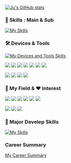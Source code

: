 [![Ju's GitHub stats](https://github-readme-stats-sigma-five.vercel.app/api?username=Pensive-dev&show_icons=true&count_private=true)](https://github.com/Pensive-dev/github-readme-stats)

### 💪 Skills : Main & Sub
[![My Skills](https://skillicons.dev/icons?i=cs,unity,unreal,java,py&perline=3)](https://skillicons.dev)

### 🛠️ Devices & Tools
[![My Devices and Tools Skills](https://skillicons.dev/icons?i=windows,androidstudio,apple,visualstudio,vscode,github,gitlab,figma)](https://skillicons.dev)

<p>
    <img src="https://img.shields.io/badge/Hololens-00BFFF?style=flat-square"/>
    <img src="https://img.shields.io/badge/PicoVR-%23000000?style=flat-square"/>
    <img src="https://img.shields.io/badge/GearVR-%23091b3b?style=flat-square"/>
    <img src="https://img.shields.io/badge/CardboardVR-%23f7991e?style=flat-square&logo=googlecardboard&logoColor=white"/>
    <img src="https://img.shields.io/badge/Odyssey%20VR-%23050147?style=flat-square"/>
    <img src="https://img.shields.io/badge/ARCORE-8181F7?style=flat-square"/>
    <img src="https://img.shields.io/badge/ARKit-0080FF?style=flat-square"/>
</p>
<p>
    <img src="https://img.shields.io/badge/-TortoiseSVN-%231287B1?style=flat-square"/>
    <img src="https://img.shields.io/badge/-Mantis Bug Tracker-%23088A08?style=flat-square&logoColor=white"/>
    <img src="https://img.shields.io/badge/Slack-4A154B?style=flat-square&logo=Slack&logoColor=white"/>
    <img src="https://img.shields.io/badge/Jira-0052CC?style=flat-square&logo=Jira&logoColor=white"/>
</p>

### 🏢 My Field & ❤️ Interest
<p>
    <img src="https://img.shields.io/badge/-Editor-2E64FE?style=flat-square"/>
    <img src="https://img.shields.io/badge/-AR-00badb?style=flat-square"/>
    <img src="https://img.shields.io/badge/-VR-1b6600?style=flat-square"/>
    <img src="https://img.shields.io/badge/-XR-003d66?style=flat-square"/>
    <img src="https://img.shields.io/badge/-Metaverse-9F81F7?style=flat-square"/>
    <img src="https://img.shields.io/badge/-Automation-%23ff7e70?style=flat-square"/>
</p>
<p>
    <img src="https://img.shields.io/badge/-Digital Twin-5FB404?style=flat-square"/>
    <img src="https://img.shields.io/badge/-SDK-DD0B78?style=flat-square"/>
    <img src="https://img.shields.io/badge/-AI-12c12c?style=flat-square"/>
</p>

### 🏫 Major Develep Skills
[![My Skills](https://skillicons.dev/icons?i=html,css,mysql)](https://skillicons.dev)

### Career Summary
[My Career Summary](https://github.com/Pensive-dev/Pensive-dev/issues/4)

